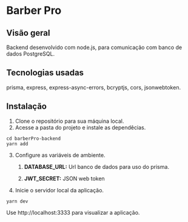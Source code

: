 # Barber Pro

## Visão geral
Backend desenvolvido com node.js, para comunicação com banco de dados PostgreSQL.

## Tecnologias usadas
prisma, express, express-async-errors, bcryptjs, cors, jsonwebtoken.

## Instalação
1. Clone o repositório para sua máquina local.
2. Acesse a pasta do projeto e instale as dependêcias.
```
cd barberPro-backend
yarn add
```
3. Configure as variáveis de ambiente.

    1. **DATABASE_URL:** Url banco de dados para uso do prisma.

    2. **JWT_SECRET:** JSON web token

4. Inicie o servidor local da aplicação.
```
yarn dev
```
Use http://localhost:3333 para visualizar a aplicação.